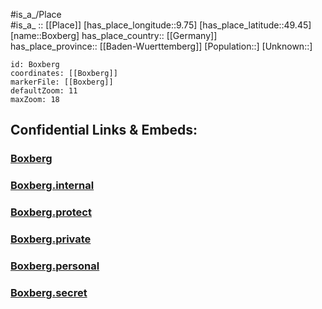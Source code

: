 ﻿---
location: [49.45,9.75] 
mapzoom: [7,12] 
mapmarker: city 
type: City
tags:
- geo/City


SpocWebEntityId: 29300
isDeleted: false
confidential: public

---
#is_a_/Place  
#is_a_ :: [[Place]] 
[has_place_longitude::9.75] 
[has_place_latitude::49.45] 
[name::Boxberg] 
has_place_country:: [[Germany]]  
has_place_province:: [[Baden-Wuerttemberg]] 
[Population::] 
[Unknown::] 


```leaflet
id: Boxberg
coordinates: [[Boxberg]] 
markerFile: [[Boxberg]] 
defaultZoom: 11 
maxZoom: 18
```


## Confidential Links & Embeds: 

### [Boxberg](/_public/Earth/Continent/Europe/Europe~Central/Germany/Germany~West/Baden-Wuerttemberg/counties~BW/Main-Tauber-Kreis/cities~Main-Tauber/Bad_Mergentheim/City/Boxberg.md) 

### [Boxberg.internal](/_internal/Earth/Continent/Europe/Europe~Central/Germany/Germany~West/Baden-Wuerttemberg/counties~BW/Main-Tauber-Kreis/cities~Main-Tauber/Bad_Mergentheim/City/Boxberg.internal.md) 

### [Boxberg.protect](/_protect/Earth/Continent/Europe/Europe~Central/Germany/Germany~West/Baden-Wuerttemberg/counties~BW/Main-Tauber-Kreis/cities~Main-Tauber/Bad_Mergentheim/City/Boxberg.protect.md) 

### [Boxberg.private](/_private/Earth/Continent/Europe/Europe~Central/Germany/Germany~West/Baden-Wuerttemberg/counties~BW/Main-Tauber-Kreis/cities~Main-Tauber/Bad_Mergentheim/City/Boxberg.private.md) 

### [Boxberg.personal](/_personal/Earth/Continent/Europe/Europe~Central/Germany/Germany~West/Baden-Wuerttemberg/counties~BW/Main-Tauber-Kreis/cities~Main-Tauber/Bad_Mergentheim/City/Boxberg.personal.md) 

### [Boxberg.secret](/_secret/Earth/Continent/Europe/Europe~Central/Germany/Germany~West/Baden-Wuerttemberg/counties~BW/Main-Tauber-Kreis/cities~Main-Tauber/Bad_Mergentheim/City/Boxberg.secret.md) 
